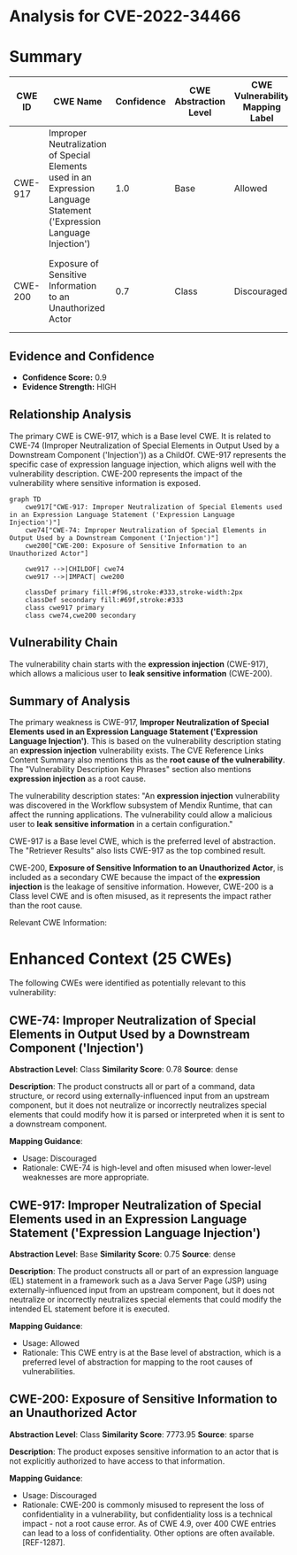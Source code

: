 # Analysis for CVE-2022-34466

# Summary
| CWE ID | CWE Name | Confidence | CWE Abstraction Level | CWE Vulnerability Mapping Label | CWE-Vulnerability Mapping Notes |
|---|---|---|---|---|---|
| CWE-917 | Improper Neutralization of Special Elements used in an Expression Language Statement ('Expression Language Injection') | 1.0 | Base | Allowed | Primary CWE. The vulnerability is caused by **expression injection** due to **improper neutralization**. |
| CWE-200 | Exposure of Sensitive Information to an Unauthorized Actor | 0.7 | Class | Discouraged | Secondary CWE. The vulnerability leads to leakage of sensitive information. |

## Evidence and Confidence

*   **Confidence Score:** 0.9
*   **Evidence Strength:** HIGH

## Relationship Analysis
The primary CWE is CWE-917, which is a Base level CWE. It is related to CWE-74 (Improper Neutralization of Special Elements in Output Used by a Downstream Component ('Injection')) as a ChildOf. CWE-917 represents the specific case of expression language injection, which aligns well with the vulnerability description. CWE-200 represents the impact of the vulnerability where sensitive information is exposed.

```mermaid
graph TD
    cwe917["CWE-917: Improper Neutralization of Special Elements used in an Expression Language Statement ('Expression Language Injection')"]
    cwe74["CWE-74: Improper Neutralization of Special Elements in Output Used by a Downstream Component ('Injection')"]
    cwe200["CWE-200: Exposure of Sensitive Information to an Unauthorized Actor"]
    
    cwe917 -->|CHILDOF| cwe74
    cwe917 -->|IMPACT| cwe200

    classDef primary fill:#f96,stroke:#333,stroke-width:2px
    classDef secondary fill:#69f,stroke:#333
    class cwe917 primary
    class cwe74,cwe200 secondary
```

## Vulnerability Chain
The vulnerability chain starts with the **expression injection** (CWE-917), which allows a malicious user to **leak sensitive information** (CWE-200).

## Summary of Analysis
The primary weakness is CWE-917, **Improper Neutralization of Special Elements used in an Expression Language Statement ('Expression Language Injection')**. This is based on the vulnerability description stating an **expression injection** vulnerability exists. The CVE Reference Links Content Summary also mentions this as the **root cause of the vulnerability**. The "Vulnerability Description Key Phrases" section also mentions **expression injection** as a root cause.

The vulnerability description states: "An **expression injection** vulnerability was discovered in the Workflow subsystem of Mendix Runtime, that can affect the running applications. The vulnerability could allow a malicious user to **leak sensitive information** in a certain configuration."

CWE-917 is a Base level CWE, which is the preferred level of abstraction. The "Retriever Results" also lists CWE-917 as the top combined result.

CWE-200, **Exposure of Sensitive Information to an Unauthorized Actor**, is included as a secondary CWE because the impact of the **expression injection** is the leakage of sensitive information. However, CWE-200 is a Class level CWE and is often misused, as it represents the impact rather than the root cause.

Relevant CWE Information:

# Enhanced Context (25 CWEs)
The following CWEs were identified as potentially relevant to this vulnerability:

## CWE-74: Improper Neutralization of Special Elements in Output Used by a Downstream Component ('Injection')
**Abstraction Level**: Class
**Similarity Score**: 0.78
**Source**: dense

**Description**:
The product constructs all or part of a command, data structure, or record using externally-influenced input from an upstream component, but it does not neutralize or incorrectly neutralizes special elements that could modify how it is parsed or interpreted when it is sent to a downstream component.

**Mapping Guidance**:
- Usage: Discouraged
- Rationale: CWE-74 is high-level and often misused when lower-level weaknesses are more appropriate.

## CWE-917: Improper Neutralization of Special Elements used in an Expression Language Statement ('Expression Language Injection')
**Abstraction Level**: Base
**Similarity Score**: 0.75
**Source**: dense

**Description**:
The product constructs all or part of an expression language (EL) statement in a framework such as a Java Server Page (JSP) using externally-influenced input from an upstream component, but it does not neutralize or incorrectly neutralizes special elements that could modify the intended EL statement before it is executed.

**Mapping Guidance**:
- Usage: Allowed
- Rationale: This CWE entry is at the Base level of abstraction, which is a preferred level of abstraction for mapping to the root causes of vulnerabilities.

## CWE-200: Exposure of Sensitive Information to an Unauthorized Actor
**Abstraction Level**: Class
**Similarity Score**: 7773.95
**Source**: sparse

**Description**:
The product exposes sensitive information to an actor that is not explicitly authorized to have access to that information.

**Mapping Guidance**:
- Usage: Discouraged
- Rationale: CWE-200 is commonly misused to represent the loss of confidentiality in a vulnerability, but confidentiality loss is a technical impact - not a root cause error. As of CWE 4.9, over 400 CWE entries can lead to a loss of confidentiality. Other options are often available. [REF-1287].